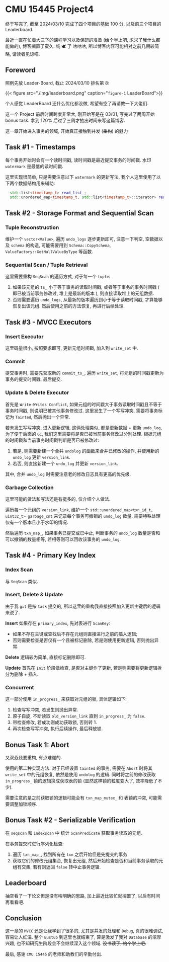 # CMU 15445 Project4


<!--more-->


终于写完了, 截至 2024/03/10 完成了四个项目的基础 100 分, 以及前三个项目的 Leaderboard. 

最近一直在忙着大三下的课程学习以及保研的准备 (给个学上吧, 求求了我什么都能做的), 博客搁置了蛮久. 纯 🕊 了 咕咕咕, 所以博客内容可能相对之前几期较简略, 请读者见谅喵.

## Foreword

照例先放 Leader-Board, 截止 2024/03/10 排名第 8:

{{< figure src="./img/leaderboard.png" caption="`figure-1` LeaderBoard">}}

个人感觉 LeaderBoard 还什么优化都没做, 希望有空了再请教一下大佬们.

这一个 Project 前后时间跨度非常大, 刚开始写是在 03/01, 写完过了两周开始 bonus task. 拿到 120% 后过了三周才抽出时间来写这篇博客. 

这一章开始进入事务的领域, 开始真正接触到并发 (~~重构~~) 的魅力

## Task #1 - Timestamps

每个事务开始时会有一个读时间戳, 读时间戳是最近提交事务的时间戳. 水印 `watermark` 是最低的读时间戳.

这里实现很简单, 只是需要注意以下 `watermark` 的更新写法, 我个人这里使用了以下两个数据结构用来辅助:

```cpp
  std::list<timestamp_t> read_list_;
  std::unordered_map<timestamp_t, std::list<timestamp_t>::iterator> read_list_iter_;
```

## Task #2 - Storage Format and Sequential Scan

### Tuple Reconstruction

维护一个 `vector<Value>`, 遍历 `undo_logs` 逐步更新即可, 注意一下判空, 空数据以及 `schema` 的构造, 可能需要用到 `Schema::CopySchema`, `ValueFactory::GetNullValueByType` 等函数. 

### Sequential Scan / Tuple Retrieval

这里需要重构 `SeqScan` 的遍历方式, 对于每一个 `tuple`:
1. 如果该元组的 `ts_` 小于等于事务的读取时间戳, 或者等于事务的事务时间戳 ( 即已被当前事务修改过, 堆上是最新的版本 ), 则直接读取堆上的元组数据.
2. 否则需要遍历 `undo_logs`, 从最新的版本遍历到小于等于读取时间戳, 才算能够恢复出该元组. 然后使用之前的方法恢复, 再进行后续处理.

## Task #3 - MVCC Executors

### Insert Executor

这里码量很小, 按照要求即可, 更新元组时间戳, 加入到 `write_set` 中.

### Commit

提交事务时, 需要先获取新的 `commit_ts_`, 遍历 `write_set`, 将元组的时间戳更新为事务的提交时间戳, 最后提交.

### Update & Delete Executor

首先是 `Write-Writes Conflict`, 如果元组的时间戳大于事务读取时间戳且不等于事务时间戳, 则说明已被其他事务修改过. 这里发生了一个写写冲突, 需要将事务标记为 `Tainted`, 然后抛出一个异常.

若未发生写写冲突, 进入更新逻辑, 这俩处理类似, 都是更新数据 + 更新 `undo_log`, 为了便于后面的 `GC`, 我们这里需要将是否已被当前事务修改过分别处理.
根据元组的时间戳和当前事务时间戳判断是否已被修改过:
1. 若是, 则需要新建一个合并 `undolog` 的函数来合并已修改的操作, 并使用新的 `undo_log` 更新 `version_link`.
2. 若否, 则直接新建一个 `undo_log` 并更新 `version_link`.

其中, 合并 `undo_log` 时需要注意老的修改日志具有更高的优先级.

### Garbage Collection

这里可能的做法和写法还是有挺多的, 仅介绍个人做法.

遍历每一个元组的 `version_link`, 维护一个 `std::unordered_map<txn_id_t, uint32_t> garbage_cnt` 来记录每个事务可撤销的 `undo_log` 数量. 需要特殊处理仅有一个版本且小于水印的情况.

然后遍历 `txn_map_`, 如果事务已提交或已中止, 判断事务的 `undo_log` 数量是否和可以撤销的数量相等, 若相等则可以回收该事务的 `undo_log`.

## Task #4 - Primary Key Index

### Index Scan

与 `SeqScan` 类似.

### Insert, Delete & Update

由于我 `git` 是按 `task` 提交的, 所以这里的重构我直接按照加入更新主键后的逻辑来说了.

**Insert** 如果存在 `primary_index`, 先对表进行 `ScanKey`:
- 如果不存在主键或查找后不存在元组则直接进行之前的插入逻辑;
- 否则需要检查是否仅有一个且被标记删除, 若是则使用更新逻辑, 否则抛出异常.

**Delete** 逻辑较为简单, 直接标记删除即可.

**Update** 首先在 `Init` 阶段做检查, 是否对主键作了更新, 若是则需要将更新逻辑拆分为删除 + 插入.

### Concurrent

这一部分使用 `in_progress_` 来获取对元组的锁, 具体逻辑如下:

1. 检查写写冲突, 若发生则抛出异常.
2. 原子自旋, 不断读取 `old_version_link` 直到 `in_progress_` 为 `false`.
3. 带检查修改, 若成功则成功获取锁, 否则转 1.
4. 再次检查写写冲突, 执行后续操作, 最后释放锁.

## Bonus Task 1: Abort

又双叒叕要重构, 有点难绷的.

使用的第二种实现方法. 对于已经设置 `tainted` 的事务, 需要在 `Abort` 时将其 `write_set` 中的元组恢复, 依然是使用 `undolog` 的逻辑. 同时将之前的修改获取 `in_progress_` 锁的逻辑换成获取表的锁 (显然这样锁的粒度变大了, 效率降低了不少). 

需要注意的是之前获取锁的逻辑可能会有 `txn_map_mutex_` 和 表锁的冲突, 可能需要调整加锁顺序.

## Bonus Task #2 - Serializable Verification

在 `seqscan` 和 `indexscan` 中 统计 `ScanPredicate` 获取事务读取的元组.

在事务提交时进行序列化检查:
1. 遍历 `txn_map_`, 找到所有在 `txn` 之后开始但是先提交的事务
2. 获取它们的修改元组集合, 恢复出元组, 然后开始检查是否和当前事务读取的元组有交集, 若有则返回 `false` 转中止事务逻辑.

## Leaderboard

抽空看了一下论文但是没有啥明确的思路, 加上最近比较忙就搁置了, 以后有时间再看看吧.

## Conclusion

这一章的 `MVCC` 还是让我学到了很多的, 尤其是并发的处理和 `Debug`, 真的很难调试, 容易让人红温. 整个 `Bustub` 到这里也就结束了, 算是激发了我对 `Database` 的浓厚兴趣, 也不知研究生阶段会不会继续深入这个领域. ~~没书读了, 给个学上吧.~~

最后, 感谢 `CMU 15445` 的老师和助教们的辛勤付出.
